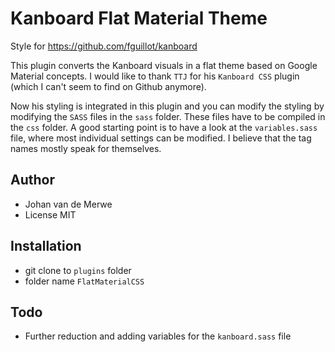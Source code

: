 Kanboard Flat Material Theme
============================

Style for https://github.com/fguillot/kanboard

This plugin converts the Kanboard visuals in a flat theme based on Google Material concepts.
I would like to thank ``TTJ`` for his ``Kanboard CSS`` plugin (which I can't seem to find on Github anymore).

Now his styling is integrated in this plugin and you can modify the styling by modifying the ``SASS`` files in the
``sass``  folder. These files have to be compiled in the ``css`` folder. A good starting point is to have a look at 
the ``variables.sass`` file, where most individual settings can be modified. I believe that the tag names mostly speak
for themselves.  


Author
------

- Johan van de Merwe
- License MIT

Installation
------------

- git clone to `plugins` folder
- folder name `FlatMaterialCSS`

Todo
----

- Further reduction and adding variables for the ``kanboard.sass`` file